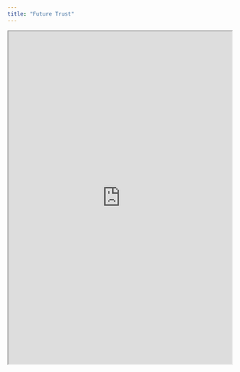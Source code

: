 ```yaml
---
title: "Future Trust"
---
```



<iframe height="750" width="100%" src="https://ewelton.github.io/ktest/wiki.html#Future%20Trust"></iframe>
